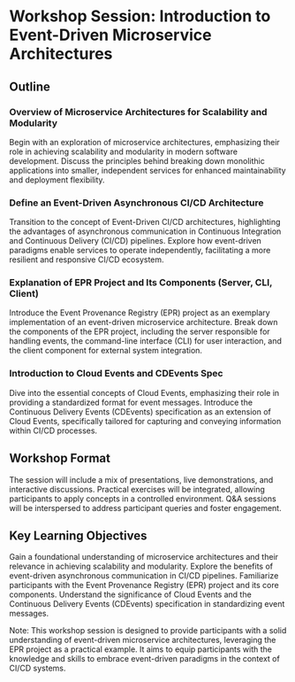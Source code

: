 # Workshop Session: Introduction to Event-Driven Microservice Architectures

## Outline

### Overview of Microservice Architectures for Scalability and Modularity

Begin with an exploration of microservice architectures, emphasizing their role
in achieving scalability and modularity in modern software development. Discuss
the principles behind breaking down monolithic applications into smaller,
independent services for enhanced maintainability and deployment flexibility.

### Define an Event-Driven Asynchronous CI/CD Architecture

Transition to the concept of Event-Driven CI/CD architectures, highlighting the
advantages of asynchronous communication in Continuous Integration and
Continuous Delivery (CI/CD) pipelines. Explore how event-driven paradigms enable
services to operate independently, facilitating a more resilient and responsive
CI/CD ecosystem.

### Explanation of EPR Project and Its Components (Server, CLI, Client)

Introduce the Event Provenance Registry (EPR) project as an exemplary
implementation of an event-driven microservice architecture. Break down the
components of the EPR project, including the server responsible for handling
events, the command-line interface (CLI) for user interaction, and the client
component for external system integration.

### Introduction to Cloud Events and CDEvents Spec

Dive into the essential concepts of Cloud Events, emphasizing their role in
providing a standardized format for event messages. Introduce the Continuous
Delivery Events (CDEvents) specification as an extension of Cloud Events,
specifically tailored for capturing and conveying information within CI/CD
processes.

## Workshop Format

The session will include a mix of presentations, live demonstrations, and
interactive discussions. Practical exercises will be integrated, allowing
participants to apply concepts in a controlled environment. Q&A sessions will be
interspersed to address participant queries and foster engagement.

## Key Learning Objectives

Gain a foundational understanding of microservice architectures and their
relevance in achieving scalability and modularity. Explore the benefits of
event-driven asynchronous communication in CI/CD pipelines. Familiarize
participants with the Event Provenance Registry (EPR) project and its core
components. Understand the significance of Cloud Events and the Continuous
Delivery Events (CDEvents) specification in standardizing event messages.

Note: This workshop session is designed to provide participants with a solid
understanding of event-driven microservice architectures, leveraging the EPR
project as a practical example. It aims to equip participants with the knowledge
and skills to embrace event-driven paradigms in the context of CI/CD systems.
